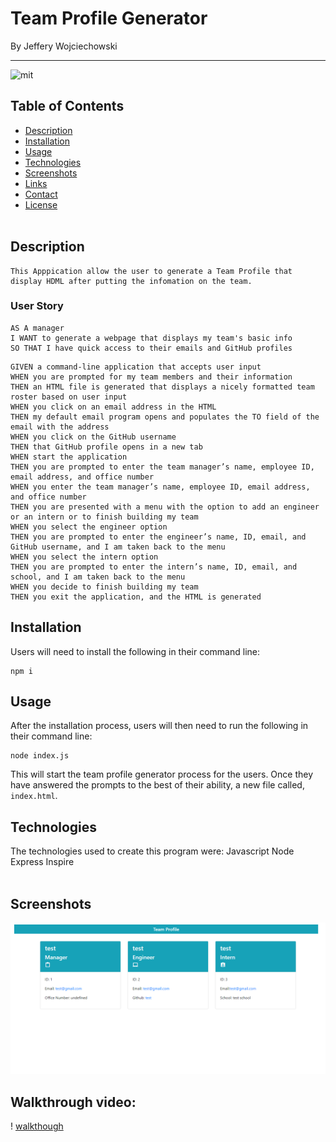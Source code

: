 # Team Profile Generator
By Jeffery Wojciechowski
___

![mit](https://img.shields.io/badge/license-MIT-brightgreen)

## Table of Contents
* [Description](#description)
* [Installation](#installation)
* [Usage](#usage)
* [Technologies](#technologies)
* [Screenshots](#screenshots)
* [Links](#links)
* [Contact](#contact)
* [License](#license)
<br><br>
## Description <br>
```
This Apppication allow the user to generate a Team Profile that display HDML after putting the infomation on the team.
```
### User Story
```
AS A manager
I WANT to generate a webpage that displays my team's basic info
SO THAT I have quick access to their emails and GitHub profiles
```
```
GIVEN a command-line application that accepts user input
WHEN you are prompted for my team members and their information
THEN an HTML file is generated that displays a nicely formatted team roster based on user input
WHEN you click on an email address in the HTML
THEN my default email program opens and populates the TO field of the email with the address
WHEN you click on the GitHub username
THEN that GitHub profile opens in a new tab
WHEN start the application
THEN you are prompted to enter the team manager’s name, employee ID, email address, and office number
WHEN you enter the team manager’s name, employee ID, email address, and office number
THEN you are presented with a menu with the option to add an engineer or an intern or to finish building my team
WHEN you select the engineer option
THEN you are prompted to enter the engineer’s name, ID, email, and GitHub username, and I am taken back to the menu
WHEN you select the intern option
THEN you are prompted to enter the intern’s name, ID, email, and school, and I am taken back to the menu
WHEN you decide to finish building my team
THEN you exit the application, and the HTML is generated
```
## Installation

Users will need to install the following in their command line:
```
npm i
```


## Usage

After the installation process, users will then need to run the following in their command line:
```
node index.js
```
This will start the team profile generator process for the users. Once they have answered the prompts to the best of their ability, a new file called, `index.html`.


## Technologies

The technologies used to create this program were: 
Javascript
Node
Express
Inspire
<br><br>

## Screenshots

![Screenshot](image/screencapture-127-0-0-1-5500-dist-index-html-2021-10-05-21_46_52.png)


## Walkthrough video:

! [walkthough](https://watch.screencastify.com/v/ljrWFO5orphp7MDRehEp)
